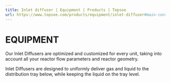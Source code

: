 ```yaml
---
title: Inlet diffuser | Equipment | Products | Topsoe
url: https://www.topsoe.com/products/equipment/inlet-diffuser#main-content
---
```


# EQUIPMENT

Our Inlet Diffusers are optimized and customized for every unit, taking into account all your reactor flow parameters and reactor geometry.

Inlet Diffusers are designed to uniformly deliver gas and liquid to the distribution tray below, while keeping the liquid on the tray level.